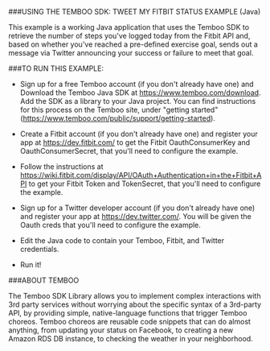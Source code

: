 
###USING THE TEMBOO SDK: TWEET MY FITBIT STATUS EXAMPLE (Java)

This example is a working Java application that uses the Temboo SDK to retrieve the number of steps you've logged 
today from the Fitbit API and, based on whether you've reached a pre-defined exercise goal, sends out a message
via Twitter announcing your success or failure to meet that goal. 

###TO RUN THIS EXAMPLE:

 * Sign up for a free Temboo account (if you don't already have one) and Download the Temboo Java SDK
at https://www.temboo.com/download. Add the SDK as a library to your Java project. You can find instructions
for this process on the Temboo site, under "getting started" (https://www.temboo.com/public/support/getting-started).

 * Create a Fitbit account (if you don't already have one) and register your app at https://dev.fitbit.com/ to get the Fitbit
OauthConsumerKey and OauthConsumerSecret, that you'll need to configure the example. 

 * Follow the instructions at https://wiki.fitbit.com/display/API/OAuth+Authentication+in+the+Fitbit+API to get your
Fitbit Token and TokenSecret, that you'll need to configure the example.

 * Sign up for a Twitter developer account (if you don't already have one) and register your app at https://dev.twitter.com/. 
You will be given the Oauth creds that you'll need to configure the example. 

 * Edit the Java code to contain your Temboo, Fitbit, and Twitter credentials. 

 * Run it!

###ABOUT TEMBOO

The Temboo SDK Library allows you to implement complex interactions with 3rd party services 
without worrying about the specific syntax of a 3rd-party API, by providing simple, 
native-language functions that trigger Temboo choreos. Temboo choreos are reusable
code snippets that can do almost anything, from updating your status on Facebook, to creating
a new Amazon RDS DB instance, to checking the weather in your neighborhood. 
